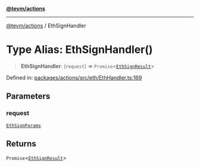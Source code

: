 [**@tevm/actions**](../README.md)

***

[@tevm/actions](../globals.md) / EthSignHandler

# Type Alias: EthSignHandler()

> **EthSignHandler**: (`request`) => `Promise`\<[`EthSignResult`](EthSignResult.md)\>

Defined in: [packages/actions/src/eth/EthHandler.ts:169](https://github.com/evmts/tevm-monorepo/blob/main/packages/actions/src/eth/EthHandler.ts#L169)

## Parameters

### request

[`EthSignParams`](EthSignParams.md)

## Returns

`Promise`\<[`EthSignResult`](EthSignResult.md)\>
